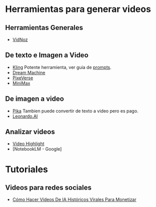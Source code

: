 # Herramientas para generar videos

## Herramientas Generales
* [VidNoz](https://es.vidnoz.com/)

## De texto e Imagen a Video
* [Kling](https://klingai.com/) Potente herramienta, ver guia de [prompts](https://filmart.ai/kling-ai-prompts-and-mastering-ai-video/).
* [Dream Machine](https://lumalabs.ai/dream-machine)
* [PixeVerse](https://pixverse.ai/)
* [MiniMax](https://minimax-ai.org/)

## De imagen a video
* [Pika](https://pika.art/home) Tambien puede convertir de texto a video pero es pago.
* [Leonardo.AI](https://leonardo.ai/)

  
## Analizar videos
* [Video Highlight](https://videohighlight.com/)
* [NotebookLM - Google]

# Tutoriales

## Videos para redes sociales
* [Cómo Hacer Vídeos De IA Históricos Virales Para Monetizar](https://www.youtube.com/watch?v=tkT3c8L7KY8)
